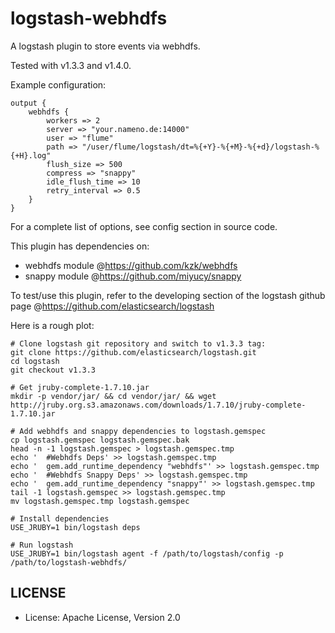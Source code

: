 logstash-webhdfs
================

A logstash plugin to store events via webhdfs. 

Tested with v1.3.3 and v1.4.0.

Example configuration:

    output {
        webhdfs {
            workers => 2
            server => "your.nameno.de:14000"
            user => "flume"
            path => "/user/flume/logstash/dt=%{+Y}-%{+M}-%{+d}/logstash-%{+H}.log"
            flush_size => 500
            compress => "snappy"
            idle_flush_time => 10
            retry_interval => 0.5
        }
    }

For a complete list of options, see config section in source code.

This plugin has dependencies on:
* webhdfs module @<https://github.com/kzk/webhdfs>
* snappy module @<https://github.com/miyucy/snappy>

To test/use this plugin, refer to the developing section of the logstash github page @<https://github.com/elasticsearch/logstash>

Here is a rough plot:

    # Clone logstash git repository and switch to v1.3.3 tag:
    git clone https://github.com/elasticsearch/logstash.git
    cd logstash
    git checkout v1.3.3

    # Get jruby-complete-1.7.10.jar
    mkdir -p vendor/jar/ && cd vendor/jar/ && wget http://jruby.org.s3.amazonaws.com/downloads/1.7.10/jruby-complete-1.7.10.jar

    # Add webhdfs and snappy dependencies to logstash.gemspec
    cp logstash.gemspec logstash.gemspec.bak
    head -n -1 logstash.gemspec > logstash.gemspec.tmp
    echo '  #Webhdfs Deps' >> logstash.gemspec.tmp
    echo '  gem.add_runtime_dependency "webhdfs"' >> logstash.gemspec.tmp
    echo '  #Webhdfs Snappy Deps' >> logstash.gemspec.tmp
    echo '  gem.add_runtime_dependency "snappy"' >> logstash.gemspec.tmp
    tail -1 logstash.gemspec >> logstash.gemspec.tmp
    mv logstash.gemspec.tmp logstash.gemspec

    # Install dependencies
    USE_JRUBY=1 bin/logstash deps

    # Run logstash
    USE_JRUBY=1 bin/logstash agent -f /path/to/logstash/config -p /path/to/logstash-webhdfs/

## LICENSE
* License: Apache License, Version 2.0
